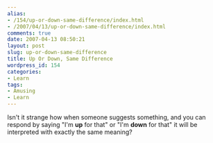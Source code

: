 ```yaml
---
alias:
- /154/up-or-down-same-difference/index.html
- /2007/04/13/up-or-down-same-difference/index.html
comments: true
date: 2007-04-13 08:50:21
layout: post
slug: up-or-down-same-difference
title: Up Or Down, Same Difference
wordpress_id: 154
categories:
- Learn
tags:
- Amusing
- Learn
---
```


Isn't it strange how when someone suggests something, and you can respond by saying "I'm **up** for that" or "I'm **down** for that" it will be interpreted with exactly the same meaning?
